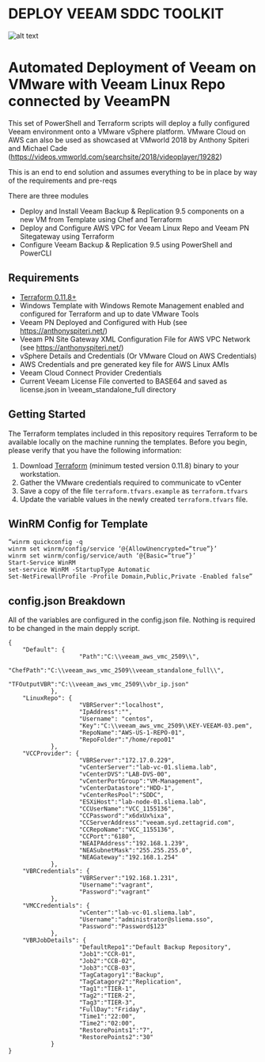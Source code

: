 # DEPLOY VEEAM SDDC TOOLKIT

![alt text](https://anthonyspiteri.net/wp-content/uploads/2018/09/Veeam_Deploy_SDDC_Toolkit-1024x583.png "Overall Solution")

# Automated Deployment of Veeam on VMware with Veeam Linux Repo connected by VeeamPN
This set of PowerShell and Terraform scripts will deploy a fully configured Veeam environment onto a VMware vSphere platform. VMware Cloud on AWS can also be used as showcased
at VMworld 2018 by Anthony Spiteri and Michael Cade (https://videos.vmworld.com/searchsite/2018/videoplayer/19282) 

This is an end to end solution and assumes everything to be in place by way of the requirements and pre-reqs

There are three modules

- Deploy and Install Veeam Backup & Replication 9.5 components on a new VM from Template using Chef and Terraform
- Deploy and Configure AWS VPC for Veeam Linux Repo and Veeam PN Sitegateway using Terraform
- Configure Veeam Backup & Replication 9.5 using PowerShell and PowerCLI

## Requirements

- [Terraform 0.11.8+](https://www.terraform.io/downloads.html)
- Windows Template with Windows Remote Management enabled and configured for Terraform and up to date VMware Tools
- Veeam PN Deployed and Configured with Hub (see https://anthonyspiteri.net/)
- Veeam PN Site Gateway XML Configuration File for AWS VPC Network (see https://anthonyspiteri.net/)
- vSphere Details and Credentials (Or VMware Cloud on AWS Credentials)
- AWS Credentials and pre generated key file for AWS Linux AMIs
- Veeam Cloud Connect Provider Credentials
- Current Veeam License File converted to BASE64 and saved as license.json in \veeam_standalone_full directory

## Getting Started
The Terraform templates included in this repository requires Terraform to be available locally on the machine running the templates.  Before you begin, please verify that you have the following information:

1. Download [Terraform](https://www.terraform.io/downloads.html) (minimum tested version 0.11.8) binary to your workstation.
2. Gather the VMware credentials required to communicate to vCenter
3. Save a copy of the file `terraform.tfvars.example` as `terraform.tfvars`
4. Update the variable values in the newly created `terraform.tfvars` file.

## WinRM Config for Template
    “winrm quickconfig -q
    winrm set winrm/config/service ‘@{AllowUnencrypted=“true”}’
    winrm set winrm/config/service/auth ‘@{Basic=“true”}’
    Start-Service WinRM
    set-service WinRM -StartupType Automatic
    Set-NetFirewallProfile -Profile Domain,Public,Private -Enabled false”

## config.json Breakdown
All of the variables are configured in the config.json file. Nothing is required to be changed in the main depply script.

    {
        "Default": {
                        "Path":"C:\\veeam_aws_vmc_2509\\",
                        "ChefPath":"C:\\veeam_aws_vmc_2509\\veeam_standalone_full\\",
                        "TFOutputVBR":"C:\\veeam_aws_vmc_2509\\vbr_ip.json"
                },
        "LinuxRepo": {
                        "VBRServer":"localhost",
                        "IpAddress":"",
                        "Username": "centos",
                        "Key":"C:\\veeam_aws_vmc_2509\\KEY-VEEAM-03.pem",
                        "RepoName":"AWS-US-1-REPO-01",
                        "RepoFolder":"/home/repo01"
                },
        "VCCProvider": {
                        "VBRServer":"172.17.0.229",
                        "vCenterServer":"lab-vc-01.sliema.lab",
                        "vCenterDVS":"LAB-DVS-00",
                        "vCenterPortGroup":"VM-Management",
                        "vCenterDatastore":"HDD-1",
                        "vCenterResPool":"SDDC",
                        "ESXiHost":"lab-node-01.sliema.lab",
                        "CCUserName":"VCC_1155136",
                        "CCPassword":"x6dxUx%ixa",
                        "CCServerAddress":"veeam.syd.zettagrid.com",
                        "CCRepoName":"VCC_1155136",
                        "CCPort":"6180",
                        "NEAIPAddress":"192.168.1.239",
                        "NEASubnetMask":"255.255.255.0",
                        "NEAGateway":"192.168.1.254"
                },
        "VBRCredentials": {
                        "VBRServer":"192.168.1.231",
                        "Username":"vagrant",
                        "Password":"vagrant"
                },
        "VMCCredentials": {
                        "vCenter":"lab-vc-01.sliema.lab",
                        "Username":"administrator@sliema.sso",
                        "Password":"Password$123"
                },
        "VBRJobDetails": {
                        "DefaultRepo1":"Default Backup Repository",
                        "Job1":"CCR-01",
                        "Job2":"CCB-02",        
                        "Job3":"CCB-03",
                        "TagCatagory1":"Backup",
                        "TagCatagory2":"Replication",
                        "Tag1":"TIER-1",
                        "Tag2":"TIER-2",
                        "Tag3":"TIER-3",
                        "FullDay":"Friday",
                        "Time1":"22:00",
                        "Time2":"02:00",
                        "RestorePoints1":"7",
                        "RestorePoints2":"30"
                }
    }